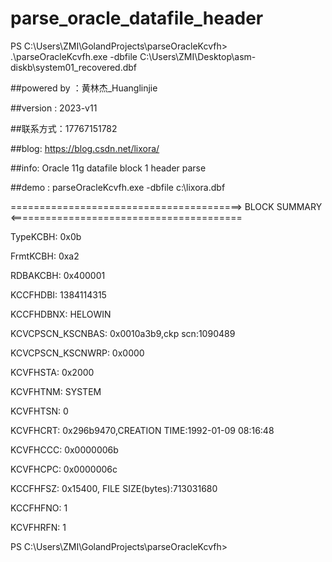 # parse_oracle_datafile_header
PS C:\Users\ZMI\GolandProjects\parseOracleKcvfh> .\parseOracleKcvfh.exe -dbfile C:\Users\ZMI\Desktop\asm-diskb\system01_recovered.dbf

$$$$$$$$$$$$$$$$$$$$$$$$$$$$$$$$$$$$

##powered by ：黄林杰_Huanglinjie

##version : 2023-v11

##联系方式：17767151782

##blog: https://blog.csdn.net/lixora/

##info: Oracle 11g datafile block 1 header parse

##demo : parseOracleKcvfh.exe -dbfile c:\lixora.dbf

========================================> BLOCK SUMMARY <========================================

TypeKCBH: 0x0b

FrmtKCBH: 0xa2

RDBAKCBH: 0x400001

KCCFHDBI: 1384114315

KCCFHDBNX: HELOWIN

KCVCPSCN_KSCNBAS: 0x0010a3b9,ckp scn:1090489

KCVCPSCN_KSCNWRP: 0x0000

KCVFHSTA: 0x2000

KCVFHTNM: SYSTEM

KCVFHTSN: 0

KCVFHCRT: 0x296b9470,CREATION TIME:1992-01-09 08:16:48

KCVFHCCC: 0x0000006b

KCVFHCPC: 0x0000006c

KCCFHFSZ: 0x15400, FILE SIZE(bytes):713031680

KCCFHFNO: 1

KCVFHRFN: 1

PS C:\Users\ZMI\GolandProjects\parseOracleKcvfh>
